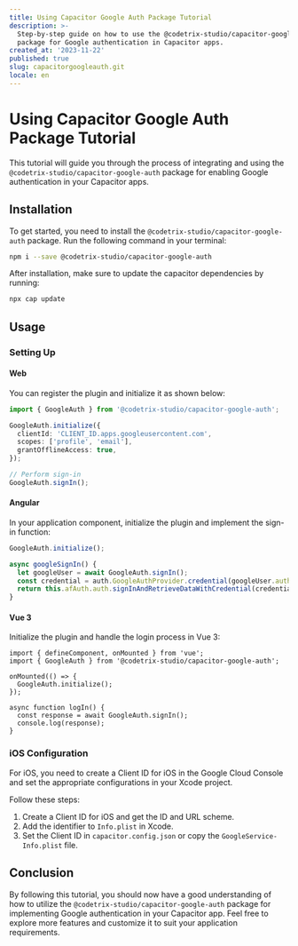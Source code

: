 ```yaml
---
title: Using Capacitor Google Auth Package Tutorial
description: >-
  Step-by-step guide on how to use the @codetrix-studio/capacitor-google-auth
  package for Google authentication in Capacitor apps.
created_at: '2023-11-22'
published: true
slug: capacitorgoogleauth.git
locale: en
---
```


# Using Capacitor Google Auth Package Tutorial

This tutorial will guide you through the process of integrating and using the `@codetrix-studio/capacitor-google-auth` package for enabling Google authentication in your Capacitor apps.

## Installation

To get started, you need to install the `@codetrix-studio/capacitor-google-auth` package. Run the following command in your terminal:

```sh
npm i --save @codetrix-studio/capacitor-google-auth
```

After installation, make sure to update the capacitor dependencies by running:

```sh
npx cap update
```

## Usage

### Setting Up

#### Web

You can register the plugin and initialize it as shown below:

```typescript
import { GoogleAuth } from '@codetrix-studio/capacitor-google-auth';

GoogleAuth.initialize({
  clientId: 'CLIENT_ID.apps.googleusercontent.com',
  scopes: ['profile', 'email'],
  grantOfflineAccess: true,
});

// Perform sign-in
GoogleAuth.signIn();
```

#### Angular

In your application component, initialize the plugin and implement the sign-in function:

```typescript
GoogleAuth.initialize();

async googleSignIn() {
  let googleUser = await GoogleAuth.signIn();
  const credential = auth.GoogleAuthProvider.credential(googleUser.authentication.idToken);
  return this.afAuth.auth.signInAndRetrieveDataWithCredential(credential);
}
```

#### Vue 3

Initialize the plugin and handle the login process in Vue 3:

```vue
import { defineComponent, onMounted } from 'vue';
import { GoogleAuth } from '@codetrix-studio/capacitor-google-auth';

onMounted(() => {
  GoogleAuth.initialize();
});

async function logIn() {
  const response = await GoogleAuth.signIn();
  console.log(response);
}
```

### iOS Configuration

For iOS, you need to create a Client ID for iOS in the Google Cloud Console and set the appropriate configurations in your Xcode project.

Follow these steps:

1. Create a Client ID for iOS and get the ID and URL scheme.
2. Add the identifier to `Info.plist` in Xcode.
3. Set the Client ID in `capacitor.config.json` or copy the `GoogleService-Info.plist` file.

## Conclusion

By following this tutorial, you should now have a good understanding of how to utilize the `@codetrix-studio/capacitor-google-auth` package for implementing Google authentication in your Capacitor app. Feel free to explore more features and customize it to suit your application requirements.
```
```
